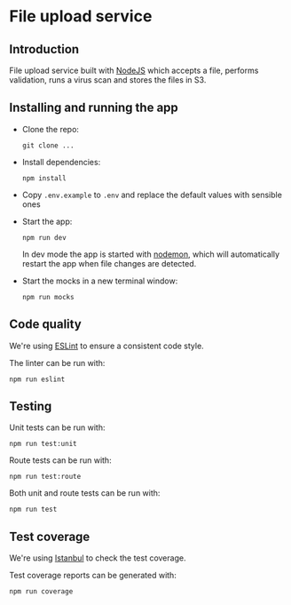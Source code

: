 # File upload service

## Introduction

File upload service built with [NodeJS](https://nodejs.org) which accepts a file, performs validation, runs a virus scan and stores the files in S3.

## Installing and running the app

- Clone the repo:

  ```
  git clone ...
  ```

- Install dependencies:

  ```
  npm install
  ```

- Copy `.env.example` to `.env` and replace the default values with sensible ones

- Start the app:

  ```
  npm run dev
  ```

  In dev mode the app is started with [nodemon](https://www.npmjs.com/package/nodemon), which will automatically restart the app when file changes are detected.

- Start the mocks in a new terminal window:

  ```
  npm run mocks
  ```

## Code quality

We're using [ESLint](https://eslint.org) to ensure a consistent code style.

The linter can be run with:

```
npm run eslint
````

## Testing

Unit tests can be run with:

```
npm run test:unit
```

Route tests can be run with:

```
npm run test:route
```

Both unit and route tests can be run with:

```
npm run test
```

## Test coverage

We're using [Istanbul](https://istanbul.js.org) to check the test coverage.

Test coverage reports can be generated with:

```
npm run coverage
```
